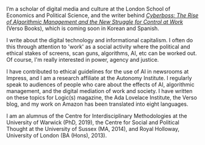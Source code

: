 I’m a scholar of digital media and culture at the London School of Economics and Political Science, and the writer behind [*Cyberboss: The Rise of Algorithmic Management and the New Struggle for Control at Work*](https://shop.novaramedia.com/products/cyberboss) (Verso Books), which is coming soon in Korean and Spanish.

I write about the digital technology and informational capitalism. I often do this through attention to 'work' as a social activity where the political and ethical stakes of screens, scan guns, algorithms, AI, etc can be worked out. Of course, I'm really interested in power, agency and justice.

I have contributed to ethical guidelines for the use of AI in newsrooms at Impress, and I am a research affiliate at the Autonomy Institute. I regularly speak to audiences of people who care about the effects of AI, algorithmic management, and the digital mediation of work and society. I have written on these topics for Logic(s) magazine, the Ada Lovelace Institute, the Verso blog, and my work on Amazon has been translated into eight languages.

I am an alumnus of the Centre for Interdisciplinary Methodologies at the University of Warwick (PhD, 2019), the Centre for Social and Political Thought at the University of Sussex (MA, 2014), and Royal Holloway, University of London (BA (Hons), 2013).
